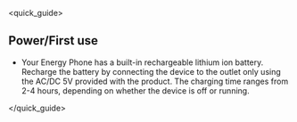 <quick_guide>
## Power/First use

* Your Energy Phone has a built-in rechargeable lithium ion battery. Recharge the battery by connecting the device to the outlet only using the AC/DC 5V provided with the product. The charging time ranges from 2-4 hours, depending on whether the device is off or running.

</quick_guide>

